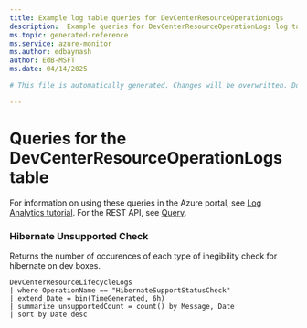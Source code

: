 ```yaml
---
title: Example log table queries for DevCenterResourceOperationLogs
description:  Example queries for DevCenterResourceOperationLogs log table
ms.topic: generated-reference
ms.service: azure-monitor
ms.author: edbaynash
author: EdB-MSFT
ms.date: 04/14/2025

# This file is automatically generated. Changes will be overwritten. Do not change this file directly. 

---
```


# Queries for the DevCenterResourceOperationLogs table

For information on using these queries in the Azure portal, see [Log Analytics tutorial](/azure/azure-monitor/logs/log-analytics-tutorial). For the REST API, see [Query](/rest/api/loganalytics/query).


### Hibernate Unsupported Check  


Returns the number of occurences of each type of inegibility check for hibernate on dev boxes.  

```query
DevCenterResourceLifecycleLogs
| where OperationName == "HibernateSupportStatusCheck"
| extend Date = bin(TimeGenerated, 6h)
| summarize unsupportedCount = count() by Message, Date
| sort by Date desc
```

